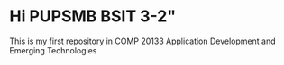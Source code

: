 # Hi PUPSMB BSIT 3-2"

This is my first repository in COMP 20133 Application Development and Emerging Technologies